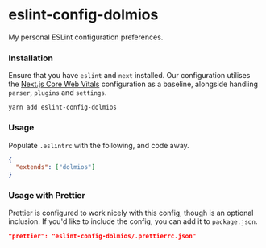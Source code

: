# eslint-config-dolmios

My personal ESLint configuration preferences.

### Installation

Ensure that you have `eslint` and `next` installed. Our configuration utilises the [Next.js Core Web Vitals](https://nextjs.org/docs/basic-features/eslint#core-web-vitals)
configuration as a baseline, alongside handling `parser`, `plugins` and `settings`.

```
yarn add eslint-config-dolmios
```

### Usage

Populate `.eslintrc` with the following, and code away.

```json
{
  "extends": ["dolmios"]
}
```

### Usage with Prettier

Prettier is configured to work nicely with this config, though is an optional inclusion. If you'd like to include the config, you can add it to `package.json`.

```json
"prettier": "eslint-config-dolmios/.prettierrc.json"
```
